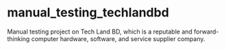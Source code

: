 # manual_testing_techlandbd
Manual testing project on Tech Land BD, which is a reputable and forward-thinking computer hardware, software, and service supplier company.
